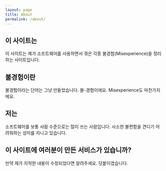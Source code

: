 ```yaml
---
layout: page
title: About
permalink: /about/
---
```


## 이 사이트는

이 사이트는 제가 소프트웨어를 사용하면서 겪은 각종 불경험(Misexperience)을 정리하는 사이트입니다.

## 불경험이란

불경험이라는 단어는 그냥 만들었습니다. 불-경험이에요. Misexperience도 마찬가지에요.

## 저는

소프트웨어를 보통 사람 수준으로는 많이 쓰는 사람입니다. 사소한 불편함을 견디기 어려워하는 성미를 지니고 있습니다.

## 이 사이트에 여러분이 만든 서비스가 있습니까?

만약 제가 지적한 내용이 수정되었다면 알려주세요. 덧붙이겠습니다.
